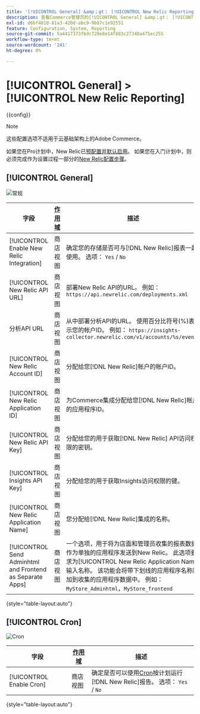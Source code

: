 ```yaml
---
title: '[!UICONTROL General] &amp；gt； [!UICONTROL New Relic Reporting]'
description: 查看Commerce管理员的[!UICONTROL General] &amp；gt； [!UICONTROL New Relic Reporting]页面上的配置设置。
exl-id: d6bf4810-81a3-420d-abc9-9b87c1e92551
feature: Configuration, System, Reporting
source-git-commit: 5a4417373f6dc720e8e14f883c27348a475ec255
workflow-type: tm+mt
source-wordcount: '241'
ht-degree: 0%

---
```


# [!UICONTROL General] > [!UICONTROL New Relic Reporting]

{{config}}

>[!NOTE]
>这些配置选项不适用于云基础架构上的Adobe Commerce。
>
>如果您在Pro计划中，New Relic已[预配置并默认启用](https://experienceleague.adobe.com/docs/commerce-cloud-service/user-guide/monitor/new-relic/new-relic-service.html?lang=zh-Hans)。 如果您在入门计划中，则必须完成作为设置过程一部分的[New Relic配置步骤](https://experienceleague.adobe.com/docs/commerce-cloud-service/user-guide/monitor/new-relic/account-management.html?lang=zh-Hans#configure-new-relic-for-starter-environment)。

## [!UICONTROL General]

![常规](./assets/new-relic-reporting-general.png)<!-- zoom -->

<!-- [General](https://experienceleague.adobe.com/zh-hans/docs/commerce-admin/start/reporting/new-relic-reporting) -->

| 字段 | [作用域](../../getting-started/websites-stores-views.md#scope-settings) | 描述 |
|--- |--- |--- |
| [!UICONTROL Enable New Relic Integration] | 商店视图 | 确定您的存储是否可与[!DNL New Relic]报表一起使用。 选项： `Yes` / `No` |
| [!UICONTROL New Relic API URL] | 商店视图 | 部署New Relic API的URL。 例如： `https://api.newrelic.com/deployments.xml` |
| 分析API URL | 商店视图 | 从中部署分析API的URL。 使用百分比符号(%)表示您的帐户ID。 例如： `https://insights-collector.newrelic.com/v1/accounts/%s/events` |
| [!UICONTROL New Relic Account ID] | 商店视图 | 分配给您[!DNL New Relic]帐户的帐户ID。 |
| [!UICONTROL New Relic Application ID] | 商店视图 | 为Commerce集成分配给您[!DNL New Relic]帐户的应用程序ID。 |
| [!UICONTROL New Relic API Key] | 商店视图 | 分配给您的用于获取[!DNL New Relic] API访问权限的密钥。 |
| [!UICONTROL Insights API Key] | 商店视图 | 分配给您的用于获取Insights访问权限的键。 |
| [!UICONTROL New Relic Application Name] | 商店视图 | 您分配给[!DNL New Relic]集成的名称。 |
| [!UICONTROL Send Adminhtml and Frontend as Separate Apps] | 商店视图 | 一个选项，用于将为店面和管理员收集的报表数据作为单独的应用程序发送到New Relic。 此选项要求为[!UICONTROL New Relic Application Name]输入名称。 该功能会将带下划线的应用程序名称附加到收集的应用程序数据中。 例如： `MyStore_Adminhtml`，`MyStore_frontend` |

{style="table-layout:auto"}

## [!UICONTROL Cron]

![Cron](./assets/new-relic-reporting-cron.png)<!-- zoom -->

<!-- Cron](https://experienceleague.adobe.com/zh-hans/docs/commerce-admin/systems/tools/cron) -->

| 字段 | [作用域](../../getting-started/websites-stores-views.md#scope-settings) | 描述 |
|--- |--- |--- |
| [!UICONTROL Enable Cron] | 商店视图 | 确定是否可以使用[Cron](../../systems/cron.md)按计划运行[!DNL New Relic]报告。 选项： `Yes` / `No` |

{style="table-layout:auto"}

